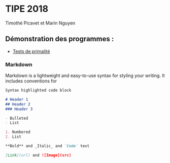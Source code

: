 # TIPE 2018
Timothé Picavet et Marin Nguyen

## Démonstration des programmes :
- [Tests de primalité](Algos/Tests%20de%20primalite/index.html)


### Markdown

Markdown is a lightweight and easy-to-use syntax for styling your writing. It includes conventions for

```markdown
Syntax highlighted code block

# Header 1
## Header 2
### Header 3

- Bulleted
- List

1. Numbered
2. List

**Bold** and _Italic_ and `Code` text

[Link](url) and ![Image](src)
```
